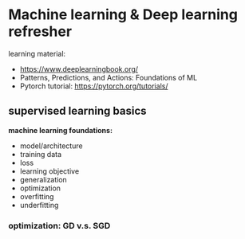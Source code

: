 # Machine learning & Deep learning refresher

learning material:
- https://www.deeplearningbook.org/
- Patterns, Predictions, and Actions: Foundations of ML
- Pytorch tutorial: https://pytorch.org/tutorials/

## supervised learning basics
**machine learning foundations:**
- model/architecture
- training data
- loss
- learning objective
- generalization
- optimization
- overfitting
- underfitting

### optimization: GD v.s. SGD